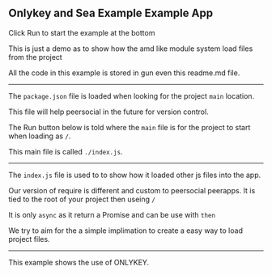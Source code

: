 Onlykey and Sea Example Example App
-----------------
Click Run to start the example at the bottom

This is just a demo as to show how the amd like 
module system load files from the project

All the code in this example is stored in gun even this readme.md file.

--------

The `package.json` file is loaded when looking for the project `main` location.

This file will help peersocial in the future for version control.

The Run button below is told where the `main` file is 
for the project to start when loading as `/`.

This main file is called `./index.js`.

---------

The `index.js` file is used to to show how it loaded other js files into the app.

Our version of require is different and custom to peersocial peerapps. 
It is tied to the root of your project then useing `/`

It is only `async` as it return a Promise and can be use with `then`

We try to aim for the a simple implimation to 
create a easy way to load project files.

------------

This example shows the use of ONLYKEY.


